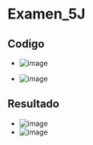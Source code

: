 # Examen_5J
## Codigo
- ![image](https://github.com/user-attachments/assets/81e18ddc-a527-4146-8ef6-2558f60ac2f3)

- ![image](https://github.com/user-attachments/assets/7b7ed51d-3c66-464c-869d-dd195d871118)
## Resultado
- ![image](https://github.com/user-attachments/assets/71ebe169-8674-4686-a94b-5ef44e46232b)
- ![image](https://github.com/user-attachments/assets/062d0707-477d-4009-95af-944259aa8dde)



